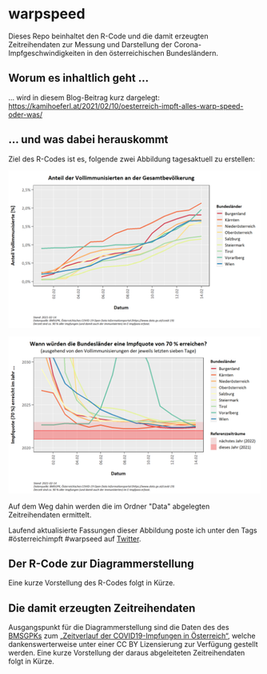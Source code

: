 # warpspeed

Dieses Repo beinhaltet den R-Code und die damit erzeugten Zeitreihendaten zur Messung und Darstellung der Corona-Impfgeschwindigkeiten in den österreichischen Bundesländern.

## Worum es inhaltlich geht ...

... wird in diesem Blog-Beitrag kurz dargelegt: https://kamihoeferl.at/2021/02/10/oesterreich-impft-alles-warp-speed-oder-was/

## ... und was dabei herauskommt

Ziel des R-Codes ist es, folgende zwei Abbildung tagesaktuell zu erstellen: 

![Anteil der Vollimmunisierten je Bundesland](/Output/immunquote/2021-02-14_immunquote.png)

![Zeitliche Distanzen der österreichischen Bundesländer bis zum Erreichen einer Impfquote von 70 %](/Output/2021-02-14_warpspeed.png)

Auf dem Weg dahin werden die im Ordner "Data" abgelegten Zeitreihendaten ermittelt.

Laufend aktualisierte Fassungen dieser Abbildung poste ich unter den Tags #österreichimpft #warpseed auf [Twitter](https://twitter.com/search?q=österreichimpft%20warpspeed).

## Der R-Code zur Diagrammerstellung

Eine kurze Vorstellung des R-Codes folgt in Kürze.

## Die damit erzeugten Zeitreihendaten

Ausgangspunkt für die Diagrammerstellung sind die Daten des des [BMSGPKs](https://www.sozialministerium.at) zum [„Zeitverlauf der COVID19-Impfungen in Österreich“](https://www.data.gv.at/katalog/dataset/zeitverlauf-der-covid19-impfungen-in-osterreich-national-und-bundeslander), welche dankenswerterweise unter einer CC BY Lizensierung zur Verfügung gestellt werden. Eine kurze Vorstellung der daraus abgeleiteten Zeitreihendaten folgt in Kürze.